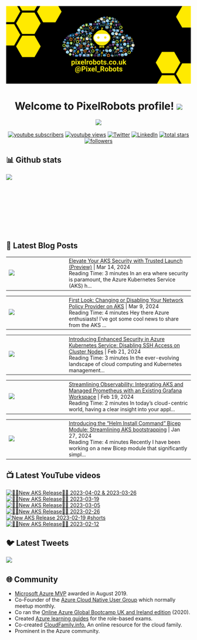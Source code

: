 ## [![PixelRobots header](https://github.com/PixelRobots/PixelRobots/blob/master/images/PixelRobots_Desktop_Wallpaper.png?raw=true)](https://pixelrobots.co.uk)

<h1 align="center">
  Welcome to PixelRobots profile!
  <img src="https://media.giphy.com/media/hvRJCLFzcasrR4ia7z/giphy.gif" width="28">
</h1>

<!-- Typing SVG by DenverCoder1 - https://github.com/DenverCoder1/readme-typing-svg -->
<p align="center">
  <a href="https://github.com/DenverCoder1/readme-typing-svg"><img src="https://readme-typing-svg.herokuapp.com/?lines=Azure%20Advocate%20and%20Microsoft%20MVP;Sysadmin%20at%20heart;15%2B%20years%20of%20IT%20experience;Always%20learning%20new%20things&font=roboto&center=true&width=440&height=45&color=ffea00&vCenter=true&size=22"></a>
</p>


<p align="center">
  <a href="https://www.youtube.com/c/pixelrobots?sub_confirmation=1">
    <img alt="youtube subscribers" title="Subscribe to my YouTube channel" src="https://img.shields.io/youtube/channel/subscribers/UCs6gF5L-7iaoHlTDYpAlgsQ?style=for-the-badge&logo=youtube&logoColor=white&link=https://www.youtube.com/c/pixelrobots?sub_confirmation=1"/></a> 
  <a href="https://www.youtube.com/c/pixelrobots?sub_confirmation=1">
    <img alt="youtube views" title="YouTube views" src="https://img.shields.io/youtube/channel/views/UCs6gF5L-7iaoHlTDYpAlgsQ?style=for-the-badge&logo=youtube&logoColor=white&link=https://www.youtube.com/c/pixelrobots?sub_confirmation=1"/></a> 
  <a href="https://twitter.com/pixel_robots?ref_src=twsrc%5Etfw">
    <img alt="Twitter" title="Twitter" src="https://img.shields.io/twitter/follow/pixel_robots?color=lightblue&label=%40pixel_robots&logo=twitter&logoColor=white&style=for-the-badge"></a>
  <a href="https://www.linkedin.com/in/richard-hooper-uk">
    <img alt="LinkedIn" title="LinkedIn" src="https://img.shields.io/badge/-Richard%20Hooper-blue?style=for-the-badge&logo=Linkedin&logoColor=white/"></a>
  <a href="https://github.com/pixelrobots?tab=repositories&sort=stargazers">
    <img alt="total stars" title="Total stars on GitHub" src="https://img.shields.io/github/stars/pixelrobots?logo=github&logoColor=white&style=for-the-badge"/></a>
  <a href="https://github.com/pixelrobots?tab=followers">
    <img alt="followers" title="Follow me on Github" src="https://img.shields.io/github/followers/pixelrobots?style=for-the-badge&logo=github&logoColor=white"/></a>
</p>


## 📊 Github stats
<p >
  <img align="left" src="https://github-readme-stats.vercel.app/api?username=pixelrobots&show_icons=true&bg_color=ffea00&title_color=000000&text_color=000000&icon_color=ff0000&hide_border=true&count_private=true" />
</p>

</br>
</br>
</br>
</br>
</br>
</br>
</br>
</br>
</br>

## 📝 Latest Blog Posts
<!-- BLOG-POST-LIST:START --><table style="width:100%"><tr><td style="width:150px"><a href="https://pixelrobots.co.uk/2024/03/elevate-your-aks-security-with-trusted-launch-preview/?utm_source=rss&utm_medium=rss&utm_campaign=elevate-your-aks-security-with-trusted-launch-preview"><img width="280px" src="https://pixelrobots.co.uk/wp-content/uploads/2024/03/thumbnail-360-×-240-px-13.png"></a></td><td><a href="https://pixelrobots.co.uk/2024/03/elevate-your-aks-security-with-trusted-launch-preview/?utm_source=rss&utm_medium=rss&utm_campaign=elevate-your-aks-security-with-trusted-launch-preview">Elevate Your AKS Security with Trusted Launch (Preview)</a> | Mar 14, 2024 <br> Reading Time:  3 minutes In an era where security is paramount, the Azure Kubernetes Service (AKS) h...</td></tr></table>
<table style="width:100%"><tr><td style="width:150px"><a href="https://pixelrobots.co.uk/2024/03/first-look-changing-or-disabling-your-network-policy-provider-on-aks/?utm_source=rss&utm_medium=rss&utm_campaign=first-look-changing-or-disabling-your-network-policy-provider-on-aks"><img width="280px" src="https://pixelrobots.co.uk/wp-content/uploads/2024/03/thumbnail-360-×-240-px-12.png"></a></td><td><a href="https://pixelrobots.co.uk/2024/03/first-look-changing-or-disabling-your-network-policy-provider-on-aks/?utm_source=rss&utm_medium=rss&utm_campaign=first-look-changing-or-disabling-your-network-policy-provider-on-aks">First Look: Changing or Disabling Your Network Policy Provider on AKS</a> | Mar 9, 2024 <br> Reading Time:  4 minutes Hey there Azure enthusiasts! I’ve got some cool news to share from the AKS ...</td></tr></table>
<table style="width:100%"><tr><td style="width:150px"><a href="https://pixelrobots.co.uk/2024/02/introducing-enhanced-security-in-azure-kubernetes-service-disabling-ssh-access-on-cluster-nodes/?utm_source=rss&utm_medium=rss&utm_campaign=introducing-enhanced-security-in-azure-kubernetes-service-disabling-ssh-access-on-cluster-nodes"><img width="280px" src="https://pixelrobots.co.uk/wp-content/uploads/2024/02/thumbnail-360-×-240-px-11.png"></a></td><td><a href="https://pixelrobots.co.uk/2024/02/introducing-enhanced-security-in-azure-kubernetes-service-disabling-ssh-access-on-cluster-nodes/?utm_source=rss&utm_medium=rss&utm_campaign=introducing-enhanced-security-in-azure-kubernetes-service-disabling-ssh-access-on-cluster-nodes">Introducing Enhanced Security in Azure Kubernetes Service: Disabling SSH Access on Cluster Nodes</a> | Feb 21, 2024 <br> Reading Time:  3 minutes In the ever-evolving landscape of cloud computing and Kubernetes management...</td></tr></table>
<table style="width:100%"><tr><td style="width:150px"><a href="https://pixelrobots.co.uk/2024/02/streamlining-observability-integrating-aks-and-managed-prometheus-with-an-existing-grafana-workspace/?utm_source=rss&utm_medium=rss&utm_campaign=streamlining-observability-integrating-aks-and-managed-prometheus-with-an-existing-grafana-workspace"><img width="280px" src="https://pixelrobots.co.uk/wp-content/uploads/2024/02/thumbnail-360-×-240-px-10.png"></a></td><td><a href="https://pixelrobots.co.uk/2024/02/streamlining-observability-integrating-aks-and-managed-prometheus-with-an-existing-grafana-workspace/?utm_source=rss&utm_medium=rss&utm_campaign=streamlining-observability-integrating-aks-and-managed-prometheus-with-an-existing-grafana-workspace">Streamlining Observability: Integrating AKS and Managed Prometheus with an Existing Grafana Workspace</a> | Feb 19, 2024 <br> Reading Time:  2 minutes In today&#8217;s cloud-centric world, having a clear insight into your appl...</td></tr></table>
<table style="width:100%"><tr><td style="width:150px"><a href="https://pixelrobots.co.uk/2024/01/introducing-the-helm-install-command-bicep-module-streamlining-aks-bootstrapping/?utm_source=rss&utm_medium=rss&utm_campaign=introducing-the-helm-install-command-bicep-module-streamlining-aks-bootstrapping"><img width="280px" src="https://pixelrobots.co.uk/wp-content/uploads/2024/01/thumbnail-360-×-240-px-9.png"></a></td><td><a href="https://pixelrobots.co.uk/2024/01/introducing-the-helm-install-command-bicep-module-streamlining-aks-bootstrapping/?utm_source=rss&utm_medium=rss&utm_campaign=introducing-the-helm-install-command-bicep-module-streamlining-aks-bootstrapping">Introducing the “Helm Install Command” Bicep Module: Streamlining AKS bootstrapping</a> | Jan 27, 2024 <br> Reading Time:  4 minutes Recently I have been working on a new Bicep module that significantly simpl...</td></tr></table>
<!-- BLOG-POST-LIST:END -->

## 📺 Latest YouTube videos
<!-- BEGIN YOUTUBE-CARDS -->
[![🚨📢New AKS Release📢🚨 2023-04-02 & 2023-03-26](https://ytcards.demolab.com/?id=JZ7A1eZcXLM&title=%F0%9F%9A%A8%F0%9F%93%A2New+AKS+Release%F0%9F%93%A2%F0%9F%9A%A8+2023-04-02+%26+2023-03-26&lang=en&timestamp=1681319768&background_color=%230d1117&title_color=%23ffffff&stats_color=%23dedede&max_title_lines=1&width=250&border_radius=5 "🚨📢New AKS Release📢🚨 2023-04-02 & 2023-03-26")](https://www.youtube.com/watch?v=JZ7A1eZcXLM)
[![🚨📢New AKS Release📢🚨 2023-03-19](https://ytcards.demolab.com/?id=vbJK-_5ZPns&title=%F0%9F%9A%A8%F0%9F%93%A2New+AKS+Release%F0%9F%93%A2%F0%9F%9A%A8+2023-03-19&lang=en&timestamp=1680115411&background_color=%230d1117&title_color=%23ffffff&stats_color=%23dedede&max_title_lines=1&width=250&border_radius=5 "🚨📢New AKS Release📢🚨 2023-03-19")](https://www.youtube.com/watch?v=vbJK-_5ZPns)
[![🚨📢New AKS Release📢🚨 2023-03-05](https://ytcards.demolab.com/?id=P65MP0XRuxI&title=%F0%9F%9A%A8%F0%9F%93%A2New+AKS+Release%F0%9F%93%A2%F0%9F%9A%A8+2023-03-05&lang=en&timestamp=1678955130&background_color=%230d1117&title_color=%23ffffff&stats_color=%23dedede&max_title_lines=1&width=250&border_radius=5 "🚨📢New AKS Release📢🚨 2023-03-05")](https://www.youtube.com/watch?v=P65MP0XRuxI)
[![🚨📢New AKS Release📢🚨 2023-02-26](https://ytcards.demolab.com/?id=W3BUE-uoLRo&title=%F0%9F%9A%A8%F0%9F%93%A2New+AKS+Release%F0%9F%93%A2%F0%9F%9A%A8+2023-02-26&lang=en&timestamp=1677838392&background_color=%230d1117&title_color=%23ffffff&stats_color=%23dedede&max_title_lines=1&width=250&border_radius=5 "🚨📢New AKS Release📢🚨 2023-02-26")](https://www.youtube.com/watch?v=W3BUE-uoLRo)
[![New AKS Release 2023-02-19 #shorts](https://ytcards.demolab.com/?id=E1USlyXcmQ8&title=New+AKS+Release+2023-02-19+%23shorts&lang=en&timestamp=1677421524&background_color=%230d1117&title_color=%23ffffff&stats_color=%23dedede&max_title_lines=1&width=250&border_radius=5 "New AKS Release 2023-02-19 #shorts")](https://www.youtube.com/watch?v=E1USlyXcmQ8)
[![🚨📢New AKS Release📢🚨 2023-02-12](https://ytcards.demolab.com/?id=iBYAUbdsX7w&title=%F0%9F%9A%A8%F0%9F%93%A2New+AKS+Release%F0%9F%93%A2%F0%9F%9A%A8+2023-02-12&lang=en&timestamp=1676967703&background_color=%230d1117&title_color=%23ffffff&stats_color=%23dedede&max_title_lines=1&width=250&border_radius=5 "🚨📢New AKS Release📢🚨 2023-02-12")](https://www.youtube.com/watch?v=iBYAUbdsX7w)
<!-- END YOUTUBE-CARDS -->


## 🐦 Latest Tweets


[<img src="https://img.shields.io/badge/-Follow-blue?style=for-the-badge&logo=twitter&logoColor=white"/>](https://twitter.com/pixel_robots?ref_src=twsrc%5Etfw")



## :globe_with_meridians: Community
- <a href="https://mvp.microsoft.com/en-us/PublicProfile/5003450?fullName=Richard%20Hooper=1">Microsoft Azure MVP</a> awarded in August 2019.
- Co-Founder of the <a href="https://azurecloudnative.io/">Azure Cloud Native User Group</a> which normally meetup monthly.
- Co ran the <a href="https://www.youtube.com/channel/UC6SpVz6lkAbOjAlvMxL8TmA">Online Azure Global Bootcamp UK and Ireland edition</a> (2020).
- Created <a href="https://github.com/PixelRobots/Azure-Study-Guides">Azure learning guides</a> for the role-based exams.
- Co-created <a href="https://cloudfamily.info/">CloudFamily.info.</a> An online resource for the cloud family.
- Prominent in the Azure community.

<!--
### 💻 Projects
- 


### 📖 Azure Learning Resources
- 

### 📫 Where to find me
- <a href="https://pixelrobots.co.uk">Blog</a>
- <a href="https://twitter.com/Pixel_Robots">Twitter</a>
- <a href="https://www.youtube.com/channel/UCs6gF5L-7iaoHlTDYpAlgsQ/">YouTube</a>
- <a href="https://www.linkedin.com/in/richard-hooper-598a1412/">LinkedIn</a>
-->
